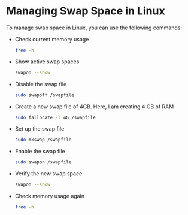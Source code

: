 # Managing Swap Space in Linux

To manage swap space in Linux, you can use the following commands:

+ Check current memory usage
  ```bash
  free -h
  ```

+ Show active swap spaces
  ```bash
  swapon --show
  ```

+ Disable the swap file
  ```bash
  sudo swapoff /swapfile
  ```

+ Create a new swap file of 4GB. Here, I am creating 4 GB of RAM
  ```bash
  sudo fallocate -l 4G /swapfile
  ```

+ Set up the swap file
  ```bash
  sudo mkswap /swapfile
  ```

+ Enable the swap file
  ```bash
  sudo swapon /swapfile
  ```

+ Verify the new swap space
  ```bash
  swapon --show
  ```

+ Check memory usage again
  ```bash
  free -h
  ```

